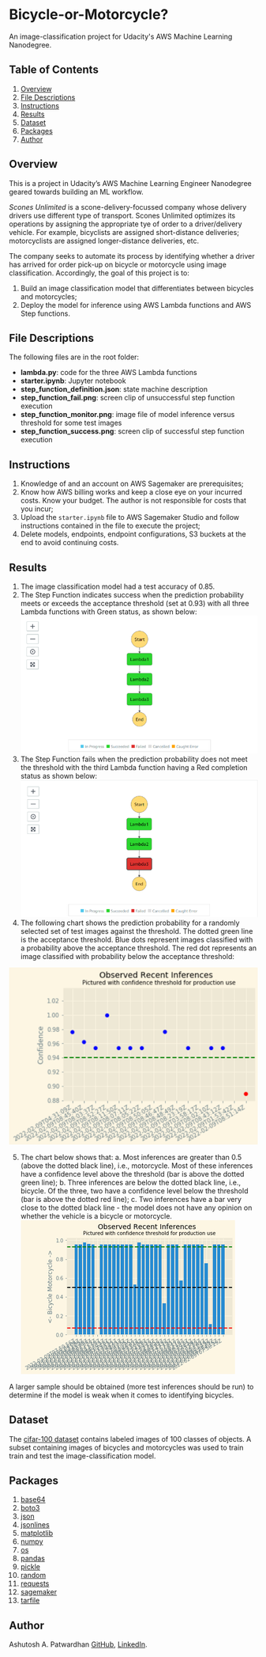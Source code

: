 # Bicycle-or-Motorcycle? #
An image-classification project for Udacity's AWS Machine Learning Nanodegree.

## Table of Contents ##
1. [Overview](#overview)
2. [File Descriptions](#file_descriptions)
3. [Instructions](#instructions)
4. [Results](#results)
5. [Dataset](#dataset)
6. [Packages](#packages)
7. [Author](#author)

## Overview<a name="overview"></a> ##
This is a project in Udacity’s AWS Machine Learning Engineer Nanodegree geared towards building an ML workflow.

*Scones Unlimited* is a scone-delivery-focussed company whose delivery drivers use different type of transport. Scones Unlimited optimizes its operations by assigning the appropriate tye of order to a driver/delivery vehicle. For example, bicyclists are assigned short-distance deliveries; motorcyclists are assigned longer-distance deliveries, etc.

The company seeks to automate its process by identifying whether a driver has arrived for order pick-up on bicycle or motorcycle using image classification. Accordingly, the goal of this project is to:
1. Build an image classification model that differentiates between bicycles and motorcycles;
2. Deploy the model for inference using AWS Lambda functions and AWS Step functions.

## File Descriptions<a name="file_descriptions"></a> ##
The following files are in the root folder:
+ **lambda.py**: code for the three AWS Lambda functions
+ **starter.ipynb**: Jupyter notebook
+ **step_function_definition.json**: state machine description
+ **step_function_fail.png**: screen clip of unsuccessful step function execution
+ **step_function_monitor.png**: image file of model inference versus threshold for some test images
+ **step_function_success.png**: screen clip of successful step function execution



## Instructions<a name="instructions"></a> ##
1.	Knowledge of and an account on AWS Sagemaker are prerequisites;
2.	Know how AWS billing works and keep a close eye on your incurred costs. Know your budget. The author is not responsible for costs that you incur;
3.	Upload the `starter.ipynb` file to AWS Sagemaker Studio and follow instructions contained in the file to execute the project;
4.	Delete models, endpoints, endpoint configurations, S3 buckets at the end to avoid continuing costs.



## Results<a name="results"></a> ##

1.	The image classification model had a test accuracy of 0.85.
2.	The Step Function indicates success when the prediction probability meets or exceeds the acceptance threshold (set at 0.93) with all three Lambda functions with Green status, as shown below:
![success](https://github.com/a1pat/Bicycle-or-Motorcycle/blob/main/step_function_success.png)
3.	The Step Function fails when the prediction probability does not meet the threshold with the third Lambda function having a Red completion status as shown below:
![fail](https://github.com/a1pat/Bicycle-or-Motorcycle/blob/main/step_function_fail.png)
4.  The following chart shows the prediction probability for a randomly selected set of test images against the threshold. The dotted green line is the acceptance threshold. Blue dots represent images classified with a probability above the acceptance threshold. The red dot represents an image classified with probability below the acceptance threshold:

![monitor](https://github.com/a1pat/Bicycle-or-Motorcycle/blob/main/step_function_monitor.png)

5. The chart below shows that:
  a. Most inferences are greater than 0.5 (above the dotted black line), i.e., motorcycle. Most of these inferences have a confidence level above the threshold (bar is above the dotted green line);
  b. Three inferences are below the dotted black line, i.e., bicycle. Of the three, two have a confidence level below the threshold (bar is above the dotted red line);
  c. Two inferences have a bar very close to the dotted black line - the model does not have any opinion on whether the vehicle is a bicycle or motorcycle.
![custon_visualization](https://github.com/a1pat/Bicycle-or-Motorcycle/blob/main/step_function_custom_visualization.png)

A larger sample should be obtained (more test inferences should be run) to determine if the model is weak when it comes to identifying bicycles.





## Dataset<a name="dataset"></a> ##
The [cifar-100 dataset](https://www.cs.toronto.edu/~kriz/cifar.html) contains labeled images of 100 classes of objects. A subset containing images of bicycles and motorcycles was used to train train and test the image-classification model.
  
  
## Packages<a name="packages"></a> ##

1. [base64](https://docs.python.org/3/library/base64.html)
2. [boto3](https://pypi.org/project/boto3/)
3. [json](https://docs.python.org/3/library/json.html)
4. [jsonlines](https://pypi.org/project/jsonlines/)
5. [matplotlib](https://pypi.org/project/matplotlib/)
6. [numpy](https://numpy.org/)
7. [os](https://docs.python.org/3/library/os.html)
8. [pandas](https://pypi.org/project/pandas/)
9. [pickle](https://docs.python.org/3/library/pickle.html)
10. [random](https://docs.python.org/3/library/random.html)
11. [requests](https://pypi.org/project/requests/)
12. [sagemaker](https://pypi.org/project/sagemaker/)
13. [tarfile](https://docs.python.org/3/library/tarfile.html)




## Author<a name="author"></a> ##
Ashutosh A. Patwardhan [GitHub](https://github.com/a1pat), [LinkedIn](https://www.linkedin.com/in/ashutosh-patwardhan/).



